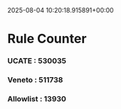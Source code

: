 2025-08-04 10:20:18.915891+00:00
# Rule Counter 
 ### UCATE : 530035

 ### Veneto : 511738

 ### Allowlist : 13930